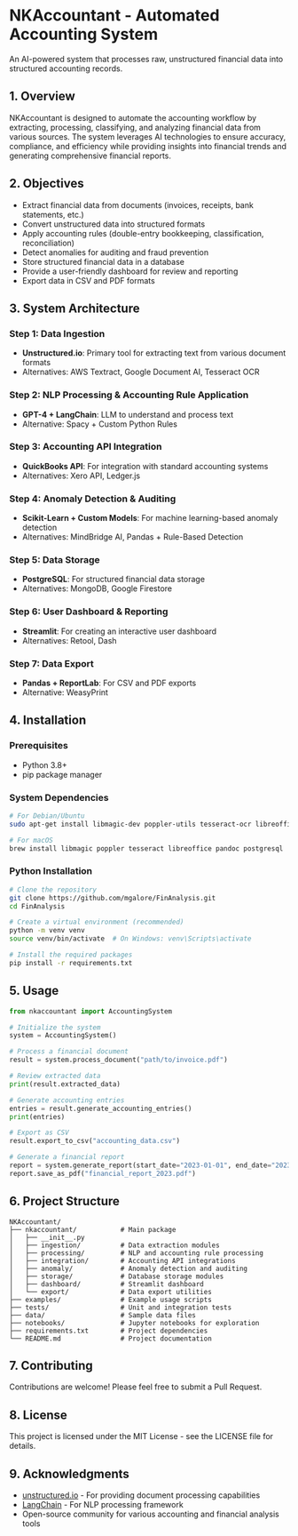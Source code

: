 # NKAccountant - Automated Accounting System

An AI-powered system that processes raw, unstructured financial data into structured accounting records.

## 1. Overview

NKAccountant is designed to automate the accounting workflow by extracting, processing, classifying, and analyzing financial data from various sources. The system leverages AI technologies to ensure accuracy, compliance, and efficiency while providing insights into financial trends and generating comprehensive financial reports.

## 2. Objectives

- Extract financial data from documents (invoices, receipts, bank statements, etc.)
- Convert unstructured data into structured formats
- Apply accounting rules (double-entry bookkeeping, classification, reconciliation)
- Detect anomalies for auditing and fraud prevention
- Store structured financial data in a database
- Provide a user-friendly dashboard for review and reporting
- Export data in CSV and PDF formats

## 3. System Architecture

### Step 1: Data Ingestion
- **Unstructured.io**: Primary tool for extracting text from various document formats
- Alternatives: AWS Textract, Google Document AI, Tesseract OCR

### Step 2: NLP Processing & Accounting Rule Application
- **GPT-4 + LangChain**: LLM to understand and process text
- Alternative: Spacy + Custom Python Rules

### Step 3: Accounting API Integration
- **QuickBooks API**: For integration with standard accounting systems
- Alternatives: Xero API, Ledger.js

### Step 4: Anomaly Detection & Auditing
- **Scikit-Learn + Custom Models**: For machine learning-based anomaly detection
- Alternatives: MindBridge AI, Pandas + Rule-Based Detection

### Step 5: Data Storage
- **PostgreSQL**: For structured financial data storage
- Alternatives: MongoDB, Google Firestore

### Step 6: User Dashboard & Reporting
- **Streamlit**: For creating an interactive user dashboard
- Alternatives: Retool, Dash

### Step 7: Data Export
- **Pandas + ReportLab**: For CSV and PDF exports
- Alternative: WeasyPrint

## 4. Installation

### Prerequisites

- Python 3.8+
- pip package manager

### System Dependencies

```bash
# For Debian/Ubuntu
sudo apt-get install libmagic-dev poppler-utils tesseract-ocr libreoffice pandoc postgresql

# For macOS
brew install libmagic poppler tesseract libreoffice pandoc postgresql
```

### Python Installation

```bash
# Clone the repository
git clone https://github.com/mgalore/FinAnalysis.git
cd FinAnalysis

# Create a virtual environment (recommended)
python -m venv venv
source venv/bin/activate  # On Windows: venv\Scripts\activate

# Install the required packages
pip install -r requirements.txt
```

## 5. Usage

```python
from nkaccountant import AccountingSystem

# Initialize the system
system = AccountingSystem()

# Process a financial document
result = system.process_document("path/to/invoice.pdf")

# Review extracted data
print(result.extracted_data)

# Generate accounting entries
entries = result.generate_accounting_entries()
print(entries)

# Export as CSV
result.export_to_csv("accounting_data.csv")

# Generate a financial report
report = system.generate_report(start_date="2023-01-01", end_date="2023-12-31")
report.save_as_pdf("financial_report_2023.pdf")
```

## 6. Project Structure

```
NKAccountant/
├── nkaccountant/           # Main package
│   ├── __init__.py
│   ├── ingestion/          # Data extraction modules
│   ├── processing/         # NLP and accounting rule processing
│   ├── integration/        # Accounting API integrations
│   ├── anomaly/            # Anomaly detection and auditing
│   ├── storage/            # Database storage modules
│   ├── dashboard/          # Streamlit dashboard
│   └── export/             # Data export utilities
├── examples/               # Example usage scripts
├── tests/                  # Unit and integration tests
├── data/                   # Sample data files
├── notebooks/              # Jupyter notebooks for exploration
├── requirements.txt        # Project dependencies
└── README.md               # Project documentation
```

## 7. Contributing

Contributions are welcome! Please feel free to submit a Pull Request.

## 8. License

This project is licensed under the MIT License - see the LICENSE file for details.

## 9. Acknowledgments

- [unstructured.io](https://unstructured.io) - For providing document processing capabilities
- [LangChain](https://langchain.com) - For NLP processing framework
- Open-source community for various accounting and financial analysis tools